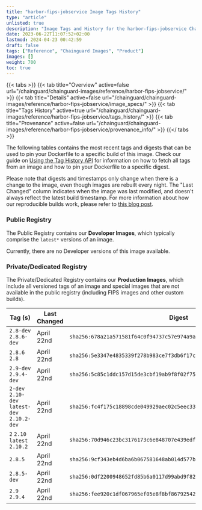 ```yaml
---
title: "harbor-fips-jobservice Image Tags History"
type: "article"
unlisted: true
description: "Image Tags and History for the harbor-fips-jobservice Chainguard Image"
date: 2023-06-22T11:07:52+02:00
lastmod: 2024-04-23 00:42:59
draft: false
tags: ["Reference", "Chainguard Images", "Product"]
images: []
weight: 700
toc: true
---
```


{{< tabs >}}
{{< tab title="Overview" active=false url="/chainguard/chainguard-images/reference/harbor-fips-jobservice/" >}}
{{< tab title="Details" active=false url="/chainguard/chainguard-images/reference/harbor-fips-jobservice/image_specs/" >}}
{{< tab title="Tags History" active=true url="/chainguard/chainguard-images/reference/harbor-fips-jobservice/tags_history/" >}}
{{< tab title="Provenance" active=false url="/chainguard/chainguard-images/reference/harbor-fips-jobservice/provenance_info/" >}}
{{</ tabs >}}

The following tables contains the most recent tags and digests that can be used to pin your Dockerfile to a specific build of this image. Check our guide on [Using the Tag History API](/chainguard/chainguard-images/using-the-tag-history-api/) for information on how to fetch all tags from an image and how to pin your Dockerfile to a specific digest.

Please note that digests and timestamps only change when there is a change to the image, even though images are rebuilt every night. The "Last Changed" column indicates when the image was last modified, and doesn't always reflect the latest build timestamp. For more information about how our reproducible builds work, please refer to [this blog post](https://www.chainguard.dev/unchained/reproducing-chainguards-reproducible-image-builds).

### Public Registry
The Public Registry contains our **Developer Images**, which typically comprise the `latest*` versions of an image.

Currently, there are no Developer versions of this image available.

### Private/Dedicated Registry
The Private/Dedicated Registry contains our **Production Images**, which include all versioned tags of an image and special images that are not available in the public registry (including FIPS images and other custom builds).

| Tag (s)                                       | Last Changed | Digest                                                                    |
|-----------------------------------------------|--------------|---------------------------------------------------------------------------|
|  `2.8-dev` `2.8.6-dev`                        | April 22nd   | `sha256:678a21a571581f64c0f94737c57e974a9a9018a005bb19db7e447f86283fc14e` |
|  `2.8.6` `2.8`                                | April 22nd   | `sha256:5e3347e4835339f278b983ce7f3db6f17ca5ccc29a146855ab3ce0f99fe254b4` |
|  `2.9-dev` `2.9.4-dev`                        | April 22nd   | `sha256:5c85c1ddc157d15de3cbf19ab9f8f02f75a41fff5dcceea98d2e67c8b1bf4c33` |
|  `2-dev` `2.10-dev` `latest-dev` `2.10.2-dev` | April 22nd   | `sha256:fc4f175c18898cde049929aec02c5eec33273f468516c38d0a08bafe07f0030f` |
|  `2` `2.10` `latest` `2.10.2`                 | April 22nd   | `sha256:70d946c23bc3176173c6e848707e439edf44d8cefb7dd2b5b89efada7fb04370` |
|  `2.8.5`                                      | April 22nd   | `sha256:9cf343eb4d6ba6b067581648ab014d577b045096efd23856f8ad032e7df50a00` |
|  `2.8.5-dev`                                  | April 22nd   | `sha256:0df2200948652fd85b6a0117d99abd9f82bc072c258af0e798db0a860ebd2e90` |
|  `2.9` `2.9.4`                                | April 22nd   | `sha256:fee920c1df067965ef05e8f8bf86792542662225d4a9d7422df95364beaa7cb1` |

